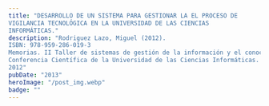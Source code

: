 ```yaml
---
title: "DESARROLLO DE UN SISTEMA PARA GESTIONAR LA EL PROCESO DE
VIGILANCIA TECNOLÓGICA EN LA UNIVERSIDAD DE LAS CIENCIAS
INFORMÁTICAS."
description: "Rodriguez Lazo, Miguel (2012).
ISBN: 978-959-286-019-3
Memorias. II Taller de sistemas de gestión de la información y el conocimiento.
Conferencia Científica de la Universidad de las Ciencias Informáticas. UCIENCIA
2012"
pubDate: "2013"
heroImage: "/post_img.webp"
badge: ""
---
```

